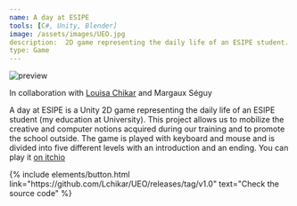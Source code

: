 ```yaml
---
name: A day at ESIPE
tools: [C#, Unity, Blender]
image: /assets/images/UEO.jpg
description:  2D game representing the daily life of an ESIPE student.
type: Game
---
```


![preview](https://www.sketchappsources.com/resources/source-image/we-were-soldiers-landing-page-dbruggisser.jpg)

<p>In collaboration with <a href="https://github.com/Lchikar" target="_blank">Louisa Chikar</a> and Margaux Séguy</p>

<p>A day at ESIPE is a Unity 2D game representing the daily life of an ESIPE student (my education at
University). This project allows us to mobilize the creative and computer notions acquired during our
training and to promote the school outside. The game is played with keyboard and mouse and is divided into
five different levels with an introduction and an ending. You can play it <a href="https://lupiote.itch.io/une-journe-lesipe" target="_blank">on itchio</a></p>

<p class="text-center">
{% include elements/button.html link="https://github.com/Lchikar/UEO/releases/tag/v1.0" text="Check the source code" %}
</p>
